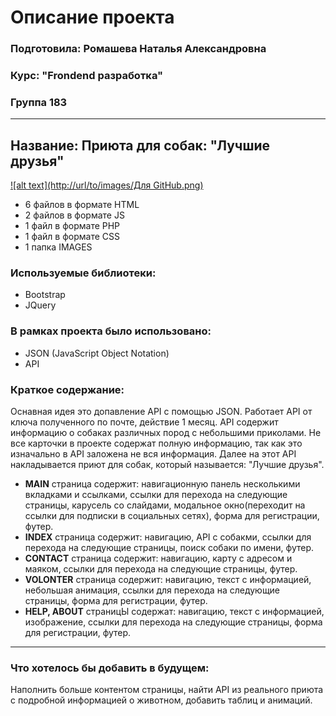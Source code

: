 # Описание проекта
### Подготовила: Ромашева Наталья Александровна
### Курс: "Frondend разработка"
### Группа 183
________________________________________________________

## Название: Приюта для собак: "Лучшие друзья"

[![alt text](http://url/to/images/Для GitHub.png)](https://myoctocat.com/assets/images/base-octocat.svg)

* 6 файлов в формате HTML
* 2 файлов в формате JS
* 1 файл в формате PHP
* 1 файл в формате CSS
* 1 папка IMAGES

### Используемые библиотеки:
* Bootstrap
* JQuery
### В рамках проекта было использовано:
* JSON (JavaScript Object Notation)
* API

### Краткое содержание:

   Оснавная идея это допавление API с помощью JSON. Работает API от ключа полученного по почте, действие 1 месяц. 
API содержит информацию о собаках различных пород с небольшими приколами. Не все карточки в проекте содержат полную информацию, так как это изначально в API заложена не вся информация.
Далее на этот API накладывается приют для собак, который называется: "Лучшие друзья".

* **MAIN** страница содержит: навигационную панель несколькими вкладками и ссылками, ссылки для перехода на следующие страницы, карусель со слайдами, модальное окно(переходит на ссылки для подписки в социальных сетях), форма для регистрации, футер.
* **INDEX** страница содержит: навигацию, API c собакми, ссылки для перехода на следующие страницы, поиск собаки по имени, футер.
* **CONTACT** страница содержит: навигацию, карту с адресом и маяком, ссылки для перехода на следующие страницы, футер.
* **VOLONTER** страница содержит: навигацию, текст с информацией, небольшая анимация, ссылки для перехода на следующие страницы, форма для регистрации, футер.
* **HELP, ABOUT** страницЫ содержат: навигацию, текст с информацией, изображение, ссылки для перехода на следующие страницы, форма для регистрации, футер.
________________________________________________________
### Что хотелось бы добавить в будущем:
Наполнить больше контентом страницы, найти API из реального приюта с подробной информацией о животном, добавить таблиц и анимаций.

